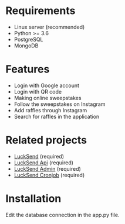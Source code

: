 # Requirements 
 -   Linux server (recommended)
 -   Python >= 3.6
 -   PostgreSQL
 -   MongoDB 
# Features
 - Login with Google account
 - Login with QR code
 - Making online sweepstakes
 - Follow the sweepstakes on Instagram
 - Add raffles through Instagram
 - Search for raffles in the application

# Related projects 
 - [LuckSend](https://github.com/necipcanguler/LuckSend) (required)
 - [LuckSend Api](https://github.com/necipcanguler/LuckSend-Api) (required)
 - [LuckSend Admin](https://github.com/necipcanguler/LuckSend-Admin) (required)
 - [LuckSend Cronjob](https://github.com/necipcanguler/LuckSend-Cronjob) (required)
 
 # Installation
Edit the database connection in the app.py file.
